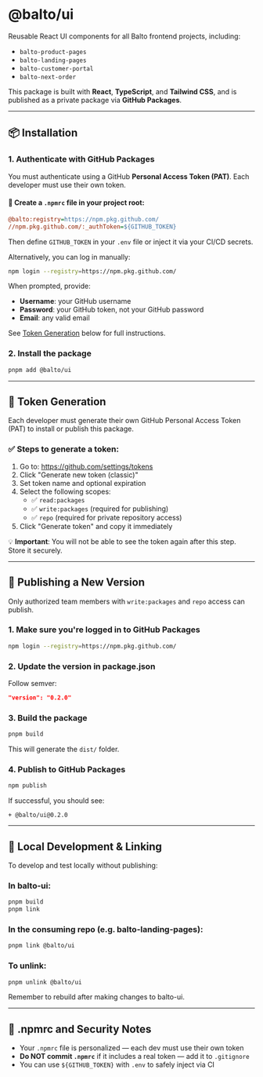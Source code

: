 # @balto/ui

Reusable React UI components for all Balto frontend projects, including:

- `balto-product-pages`
- `balto-landing-pages`
- `balto-customer-portal`
- `balto-next-order`

This package is built with **React**, **TypeScript**, and **Tailwind CSS**, and is published as a private package via **GitHub Packages**.

---

## 📦 Installation

### 1. Authenticate with GitHub Packages

You must authenticate using a GitHub **Personal Access Token (PAT)**. Each developer must use their own token.

#### 🔐 Create a `.npmrc` file in your project root:

```ini
@balto:registry=https://npm.pkg.github.com/
//npm.pkg.github.com/:_authToken=${GITHUB_TOKEN}
```

Then define `GITHUB_TOKEN` in your `.env` file or inject it via your CI/CD secrets.

Alternatively, you can log in manually:

```bash
npm login --registry=https://npm.pkg.github.com/
```

When prompted, provide:

- **Username**: your GitHub username
- **Password**: your GitHub token, not your GitHub password
- **Email**: any valid email

See [Token Generation](#-token-generation) below for full instructions.

### 2. Install the package

```bash
pnpm add @balto/ui
```

---

## 🔐 Token Generation

Each developer must generate their own GitHub Personal Access Token (PAT) to install or publish this package.

### ✅ Steps to generate a token:

1. Go to: https://github.com/settings/tokens
2. Click "Generate new token (classic)"
3. Set token name and optional expiration
4. Select the following scopes:
   - ✅ `read:packages`
   - ✅ `write:packages` (required for publishing)
   - ✅ `repo` (required for private repository access)
5. Click "Generate token" and copy it immediately

💡 **Important**: You will not be able to see the token again after this step. Store it securely.

---

## 🚀 Publishing a New Version

Only authorized team members with `write:packages` and `repo` access can publish.

### 1. Make sure you're logged in to GitHub Packages

```bash
npm login --registry=https://npm.pkg.github.com/
```

### 2. Update the version in package.json

Follow semver:

```json
"version": "0.2.0"
```

### 3. Build the package

```bash
pnpm build
```

This will generate the `dist/` folder.

### 4. Publish to GitHub Packages

```bash
npm publish
```

If successful, you should see:

```
+ @balto/ui@0.2.0
```

---

## 🧪 Local Development & Linking

To develop and test locally without publishing:

### In balto-ui:

```bash
pnpm build
pnpm link
```

### In the consuming repo (e.g. balto-landing-pages):

```bash
pnpm link @balto/ui
```

### To unlink:

```bash
pnpm unlink @balto/ui
```

Remember to rebuild after making changes to balto-ui.

---

## 🧼 .npmrc and Security Notes

- Your `.npmrc` file is personalized — each dev must use their own token
- **Do NOT commit `.npmrc`** if it includes a real token — add it to `.gitignore`
- You can use `${GITHUB_TOKEN}` with `.env` to safely inject via CI
